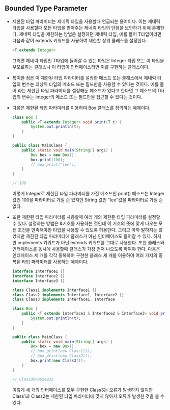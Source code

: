 ## Bounded Type Parameter

- 제한된 타입 파라미터는 제네릭 타입을 사용할때 언급되는 용어이다.
  이는 제네릭 타입을 사용할때 모든 타입을 받아주는 제네릭 타입의 단점을 보안하기 위해 존재한다.
  제네릭 타입을 제한하는 방법은 설정하던 제네릭 타입, 예를 들어 T타입이라면
  다음과 같이 extends 키워드를 사용하여 제한할 상위 클래스를 설정한다.

  ```java
  <T extends Integer>
  ```

  그러면 제네릭 타입인 T타입에 들어갈 수 있는 타입은 Integer 타입 또는 이 타입을 부모로하는 클래스나
  이 타입이 인터페이스라면 이를 구현하는 클래스이다.

- 특이한 점은 이 제한된 타입 파라미터를 설정한 메소드 또는 클래스에서
  제네릭 타입의 변수는 최상위 타입의 메소드 또는 필드만을 사용할 수 있다는 것이다.
  예를 들어 <T extends Integer>라는 제한된 타입 파라미터를 설정해둔 메소드가 있다고 한다면
  그 메소드의 T타입의 변수는 Integer의 메소드 또는 필드만을 접근할 수 있다는 것이다.

- 다음은 제한된 타입 파라미터를 이용하여 Box 클래스를 정의하는 예제이다.

  ```java
  class Box {
      public <T extends Integer> void print(T t) {
          System.out.println(t);
      }
  }
  
  public class MainClass {
      public static void main(String[] args) {
          Box box = new Box();
          box.print(100);
          // box.print("lee");
      }
  }
  
  // 100
  ```

  이렇게 Integer로 제한된 타입 파라미터를 가진 메소드인 print() 메소드는
  Integer 값인 100을 파라미터로 가질 순 있지만 String 값인 "lee"값을 파라미터로 가질 순 없다.

- 또한 제한된 타입 파라미터를 사용할때 여러 개의 제한된 타입 파라미터를 설정할 수 있다.
  설정하는 방법은 &기호를 사용하는 것인데 이 기호의 뜻에 맞게 나오는 모든 조건을 만족해야만
  타입을 사용할 수 있도록 허용한다.
  그리고 아까 말하지는 않았지만 제한된 타입 파라미터에 클래스가 아닌
  인터페이스도 들어갈 수 있다.
  하지만 implements 키워드가 아닌 extends 키워드를 그대로 사용한다.
  또한 클래스와 인터페이스를 동시에 사용할때 클래스가 가장 먼저 나오도록 하여야 한다.
  다음은 인터페이스 세 개를 각각 중복하여 구현한 클래스 세 개를 이용하여
  여러 가지의 중복된 타입 파라미터를 사용하는 예제이다.

  ```java
  interface Interface1 {}
  interface Interface2 {}
  interface Interface3 {}
  
  class Class1 implements Interface1 {}
  class Class2 implements Interface1, Interface2 {}
  class Class3 implements Interface1, Interface
  
  class Box {
      public <T extends Interface1 & Interface2 & Interface3> void print(T t) {
          System.out.println(t);
      }
  }
  
  public class MainClass {
      public static void main(String[] args) {
          Box box = new Box();
          // box.print(new Class1());
          // box.print(new Class2());
          box.print(new Class3());
      }
  }
  
  // Class3@7852e922
  ```

  이렇게 세 개의 인터페이스를 모두 구현한 Class3는 오류가 발생하지 않지만
  Class1과 Class2는 제한된 타입 파라미터에 맞지 않아서 오류가 발생한 것을 볼 수 있다.